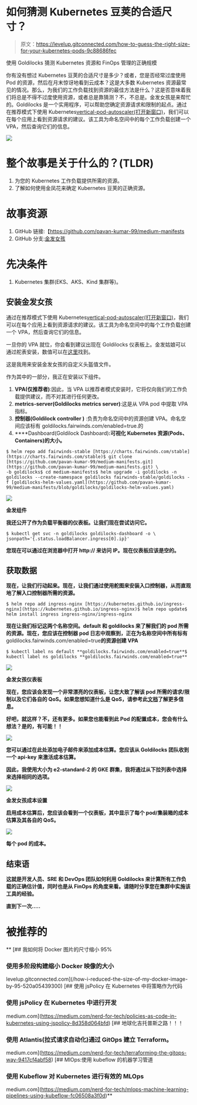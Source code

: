 # 如何猜测 Kubernetes 豆荚的合适尺寸？

> 原文：<https://levelup.gitconnected.com/how-to-guess-the-right-size-for-your-kubernetes-pods-9c88686fec>

使用 Goldilocks 猜测 Kubernetes 资源和 FinOps 管理的正确规模

你有没有想过 Kubernetes 豆荚的合适尺寸是多少？或者，您是否经常过度使用 Pod 的资源，然后在月末惊讶地看到云成本？这是大多数 Kubernetes 资源最常见的情况。那么，为我们的工作负载找到资源的最佳方法是什么？这是否意味着我们将总是不得不过度使用资源，或者总是靠猜测？不，不总是。金发女孩是来帮忙的。Goldilocks 是一个实用程序，可以帮助您确定资源请求和限制的起点。通过在推荐模式下使用 Kubernetes[vertical-pod-autoscaler(打开新窗口)](https://github.com/kubernetes/autoscaler/tree/master/vertical-pod-autoscaler)，我们可以在每个应用上看到资源请求的建议。该工具为命名空间中的每个工作负载创建一个 VPA，然后查询它们的信息。

![](img/76a0f512d32e54918792e9a4f15c2626.png)

# 整个故事是关于什么的？(TLDR)

1.  为您的 Kubernetes 工作负载提供所需的资源。
2.  了解如何使用金凤花来确定 Kubernetes 豆荚的正确资源。

# 故事资源

1.  GitHub 链接:【https://github.com/pavan-kumar-99/medium-manifests 
2.  GitHub 分支:[金发女孩](https://github.com/pavan-kumar-99/medium-manifests/tree/goldilocks)

# 先决条件

1.  Kubernetes 集群(EKS、AKS、Kind 集群等)。

## 安装金发女孩

通过在推荐模式下使用 Kubernetes[vertical-pod-autoscaler(打开新窗口)](https://github.com/kubernetes/autoscaler/tree/master/vertical-pod-autoscaler)，我们可以在每个应用上看到资源请求的建议。该工具为命名空间中的每个工作负载创建一个 VPA，然后查询它们的信息。

一旦你的 VPA 就位，你会看到建议出现在 Goldilocks 仪表板上。金发姑娘可以通过舵表安装，数值可以在[这里](https://github.com/FairwindsOps/charts/blob/master/stable/vpa/values.yaml)找到。

这是我用来安装金发女孩的自定义头盔值文件。

作为其中的一部分，我正在安装以下组件。

1.  **VPA(仅推荐者)**:因此，当 VPA 以推荐者模式安装时，它将仅向我们的工作负载提供建议，而不对其进行任何更改。
2.  **metrics-server(Goldilocks metrics server)**:这是从 VPA pod 中提取 VPA 指标。
3.  **控制器(Goldilock controller )** :负责为命名空间中的资源创建 VPA。命名空间应该标有 goldilocks.fairwinds.com/enabled=true.的
4.  ****Dashboard(Goldilock Dashboard)**:可视化 Kubernetes 资源(Pods、Containers)的大小。**

```
$ helm repo add fairwinds-stable [https://charts.fairwinds.com/stable](https://charts.fairwinds.com/stable)$ git clone [https://github.com/pavan-kumar-99/medium-manifests.git](https://github.com/pavan-kumar-99/medium-manifests.git) \
-b goldilocks$ cd medium-manifests$ helm upgrade -i goldilocks -n goldilocks --create-namespace goldilocks fairwinds-stable/goldilocks -f [goldilocks-helm-values.yaml](https://github.com/pavan-kumar-99/medium-manifests/blob/goldilocks/goldilocks-helm-values.yaml)
```

**![](img/de5cf46ec768b61b0024dad37b86ebab.png)**

**金发组件**

**我还公开了作为负载平衡器的仪表板。让我们现在尝试访问它。**

```
$ kubectl get svc -n goldilocks goldilocks-dashboard -o \ jsonpath='{.status.loadBalancer.ingress[0].ip}'
```

**您现在可以通过在浏览器中打开 http:// <ip>来访问 IP。现在仪表板应该是空的。</ip>**

## **获取数据**

**现在，让我们行动起来。现在，让我们通过使用舵图来安装入口控制器，从而直观地了解入口控制器所需的资源。**

```
$ helm repo add ingress-nginx [https://kubernetes.github.io/ingress-nginx](https://kubernetes.github.io/ingress-nginx)$ helm repo update$ helm install ingress ingress-nginx/ingress-nginx
```

**现在让我们标记这两个名称空间。default 和 goldilocks 来了解我们的 pod 所需的资源。现在，您应该在控制器 pod 日志中观察到，正在为名称空间中所有标有**goldilocks.fairwinds.com/enabled=true**的资源创建 VPA**

```
$ kubectl label ns default **goldilocks.fairwinds.com/enabled=true**$ kubectl label ns goldilocks **goldilocks.fairwinds.com/enabled=true**
```

**![](img/89f2ff3c7f08d8ce279b7aa19149b614.png)**

**金发女孩仪表板**

**现在，您应该会发现一个非常漂亮的仪表板，让您大致了解该 pod 所需的请求/限制以及它们各自的 QoS。如果您想知道什么是 QoS，请参考此[文档](https://kubernetes.io/docs/tasks/configure-pod-container/quality-service-pod/)了解更多信息。**

**好吧，就这样？不，还有更多。如果您也能看到此 Pod 的配置成本，您会有什么想法？是的，有可能！！**

**![](img/c65ea76d02495c46371f22b6643f421d.png)**

**您可以通过在此处添加电子邮件来添加成本估算。您应该从 Goldilocks 团队收到一个 api-key 来激活成本估算。**

**因此，我使用大小为 e2-standard-2 的 GKE 群集，我将通过从下拉列表中选择来选择相同的选项。**

**![](img/27aaf20876ca2e6caf613e28bba05184.png)**

**金发女孩成本设置**

**启用成本估算后，您应该会看到一个仪表板，其中显示了每个 pod/集装箱的成本估算及其各自的 QoS。**

**![](img/c0ed585b6fa9b860e2a09b228bff7aee.png)**

**每个 pod 的成本。**

## **结束语**

**这就是开发人员、SRE 和 DevOps 团队如何利用 Goldilocks 来计算所有工作负载的正确估计值，同时也是从 FinOps 的角度来看。请随时分享您在集群中实施该工具的经验。**

**直到下一次…..**

# **被推荐的**

**[](/how-i-reduced-the-size-of-my-docker-image-by-95-520a05439300) [## 我如何将 Docker 图片的尺寸缩小 95%

### 使用多阶段构建缩小 Docker 映像的大小

levelup.gitconnected.com](/how-i-reduced-the-size-of-my-docker-image-by-95-520a05439300) [](https://medium.com/nerd-for-tech/policies-as-code-in-kubernetes-using-jspolicy-8d358d064bfd) [## 使用 jsPolicy 在 Kubernetes 中将策略作为代码

### 使用 jsPolicy 在 Kubernetes 中进行开发

medium.com](https://medium.com/nerd-for-tech/policies-as-code-in-kubernetes-using-jspolicy-8d358d064bfd) [](https://medium.com/nerd-for-tech/terraforming-the-gitops-way-9417cf4abf58) [## 地球化吉托普斯之路！！！

### 使用 Atlantis(拉式请求自动化)通过 GitOps 建立 Terraform。

medium.com](https://medium.com/nerd-for-tech/terraforming-the-gitops-way-9417cf4abf58) [](https://medium.com/nerd-for-tech/mlops-machine-learning-pipelines-using-kubeflow-fc06508a3f0d) [## MlOps:使用 kubeflow 的机器学习管道

### 使用 Kubeflow 对 Kubernetes 进行有效的 MLOps

medium.com](https://medium.com/nerd-for-tech/mlops-machine-learning-pipelines-using-kubeflow-fc06508a3f0d)**